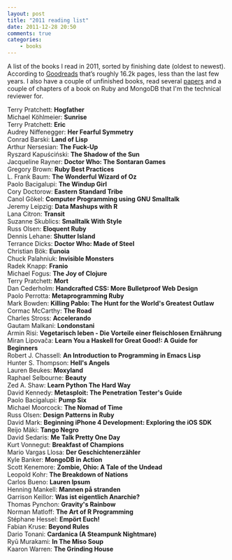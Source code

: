 ```yaml
---
layout: post
title: "2011 reading list"
date: 2011-12-28 20:50
comments: true
categories:
    - books
---
```

A list of the books I read in 2011, sorted by finishing date (oldest to newest). According to [Goodreads](http://goodreads.com) that’s roughly 16.2k pages, less than the last few years. I also have a couple of unfinished books, read several [papers](http://citizen428.net/blog/categories/papers/) and a couple of chapters of a book on Ruby and MongoDB that I'm the technical reviewer for.

Terry Pratchett: **Hogfather**<br/>
Michael Köhlmeier: **Sunrise**<br/>
Terry Pratchett: **Eric**<br/>
Audrey Niffenegger: **Her Fearful Symmetry**<br/>
Conrad Barski: **Land of Lisp**<br/>
Arthur Nersesian: **The Fuck-Up**<br/>
Ryszard Kapuściński: **The Shadow of the Sun**<br/>
Jacqueline Rayner: **Doctor Who: The Sontaran Games**<br/>
Gregory Brown: **Ruby Best Practices**<br/>
L. Frank Baum: **The Wonderful Wizard of Oz**<br/>
Paolo Bacigalupi: **The Windup Girl**<br/>
Cory Doctorow: **Eastern Standard Tribe**<br/>
Canol Gökel: **Computer Programming using GNU Smalltalk**<br/>
Jeremy Leipzig: **Data Mashups with R**<br/>
Lana Citron: **Transit**<br/>
Suzanne Skublics: **Smalltalk With Style**<br/>
Russ Olsen: **Eloquent Ruby**<br/>
Dennis Lehane: **Shutter Island**<br/>
Terrance Dicks: **Doctor Who: Made of Steel**<br/>
Christian Bök: **Eunoia**<br/>
Chuck Palahniuk: **Invisible Monsters**<br/>
Radek Knapp: **Franio**<br/>
Michael Fogus: **The Joy of Clojure**<br/>
Terry Pratchett: **Mort**<br/>
Dan Cederholm: **Handcrafted CSS: More Bulletproof Web Design**<br/>
Paolo Perrotta: **Metaprogramming Ruby**<br/>
Mark Bowden: **Killing Pablo: The Hunt for the World's Greatest Outlaw**<br/>
Cormac McCarthy: **The Road**<br/>
Charles Stross: **Accelerando**<br/>
Gautam Malkani: **Londonstani**<br/>
Armin Risi: **Vegetarisch leben - Die Vorteile einer fleischlosen Ernährung**<br/>
Miran Lipovača: **Learn You a Haskell for Great Good!: A Guide for Beginners**<br/>
Robert J. Chassell: **An Introduction to Programming in Emacs Lisp**<br/>
Hunter S. Thompson: **Hell's Angels**<br/>
Lauren Beukes: **Moxyland**<br/>
Raphael Selbourne: **Beauty**<br/>
Zed A. Shaw: **Learn Python The Hard Way**<br/>
David Kennedy: **Metasploit: The Penetration Tester's Guide**<br/>
Paolo Bacigalupi: **Pump Six**<br/>
Michael Moorcock: **The Nomad of Time**<br/>
Russ Olsen: **Design Patterns in Ruby**<br/>
David Mark: **Beginning iPhone 4 Development: Exploring the iOS SDK**<br/>
Reijo Mäki: **Tango Negro**<br/>
David Sedaris: **Me Talk Pretty One Day**<br/>
Kurt Vonnegut: **Breakfast of Champions**<br/>
Mario Vargas Llosa: **Der Geschichtenerzähler**<br/>
Kyle Banker: **MongoDB in Action**<br/>
Scott Kenemore: **Zombie, Ohio: A Tale of the Undead**<br/>
Leopold Kohr: **The Breakdown of Nations**<br/>
Carlos Bueno: **Lauren Ipsum**<br/>
Henning Mankell: **Mannen på stranden**<br/>
Garrison Keillor: **Was ist eigentlich Anarchie?**<br/>
Thomas Pynchon: **Gravity's Rainbow**<br/>
Norman Matloff: **The Art of R Programming**<br/>
Stéphane Hessel: **Empört Euch!**<br/>
Fabian Kruse: **Beyond Rules**<br/>
Dario Tonani: **Cardanica (A Steampunk Nightmare)**<br/>
Ryū Murakami: **In The Miso Soup**<br/>
Kaaron Warren: **The Grinding House**<br/>
